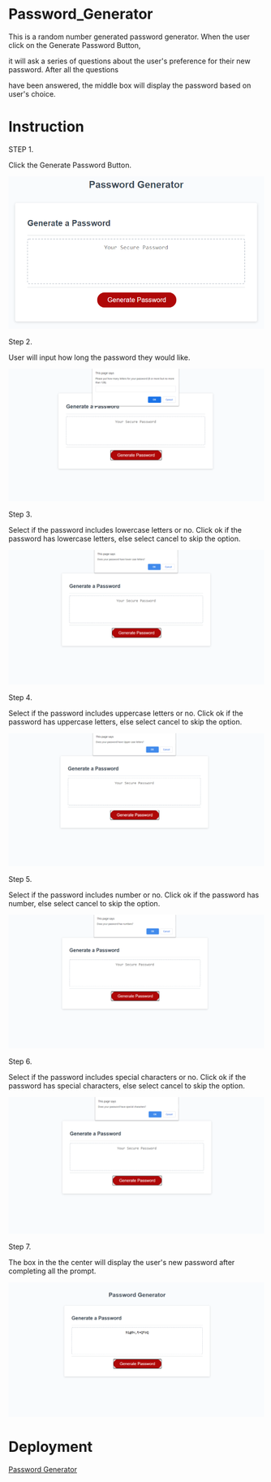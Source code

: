 # Password_Generator
This is a random number generated password generator. When the user click on the Generate Password Button,

it will ask a series of questions about the user's preference for their new password. After all the questions

have been answered, the middle box will display the password based on user's choice.

# Instruction
STEP 1.

Click the Generate Password Button.

![When the page is first opened up](Assets/Step_1.png)

Step 2.

User will input how long the password they would like.

![Promp comes up for the number input](Assets/Step_2.PNG)

Step 3.

Select if the password includes lowercase letters or no. Click ok if the password has lowercase letters, else select cancel to skip the option.

![User's choice for lowercase letters inclusion](Assets/Step_3.PNG)

Step 4.

Select if the password includes uppercase letters or no. Click ok if the password has uppercase letters, else select cancel to skip the option.

![User's choice for uppercase letters inclusion](Assets/Step_4.PNG)

Step 5.

Select if the password includes number or no. Click ok if the password has number, else select cancel to skip the option.

![User's choice for number inclusion](Assets/Step_5.PNG)

Step 6.

Select if the password includes special characters or no. Click ok if the password has special characters, else select cancel to skip the option.

![User's choice for the special characters inclusion](Assets/Step_6.PNG)

Step 7.

The box in the the center will display the user's new password after completing all the prompt.

![Show user's password](Assets/Step_7.PNG)

# Deployment

[Password Generator](https://esaucey.github.io/Password_Generator/)
